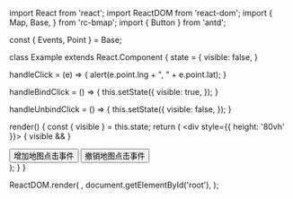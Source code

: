 import React from 'react';
import ReactDOM from 'react-dom';
import {
  Map,
  Base,
} from 'rc-bmap';
import { Button } from 'antd';

const { Events, Point } = Base;

class Example extends React.Component {
  state = {
    visible: false,
  }

  handleClick = (e) => {
    alert(e.point.lng + ", " + e.point.lat);
  }

  handleBindClick = () => {
    this.setState({
      visible: true,
    });
  }

  handleUnbindClick = () => {
    this.setState({
      visible: false,
    });
  }

  render() {
    const { visible } = this.state;
    return (
      <div style={{ height: '80vh' }}>
        <Map
          ak="WAeVpuoSBH4NswS30GNbCRrlsmdGB5Gv"
          zoom={14}
          scrollWheelZoom
        >
          <Point name="center" lng="116.404" lat="39.915" />
          {
            visible && <Events click={this.handleClick} />
          }
        </Map>
        <div>
          <Button onClick={this.handleBindClick}>增加地图点击事件</Button>
          <Button onClick={this.handleUnbindClick}>撤销地图点击事件</Button>
        </div>
      </div>
    );
  }
}

ReactDOM.render(
  <Example />,
  document.getElementById('root'),
);
